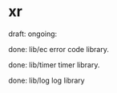 # xr
draft:
ongoing:

done:
lib/ec
error code library.

done:
lib/timer
timer library.

done:
lib/log
log library
